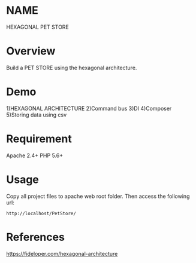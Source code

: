 NAME
===
HEXAGONAL PET STORE

# Overview
Build a PET STORE using the hexagonal architecture.

# Demo
1)HEXAGONAL ARCHITECTURE
2)Command bus
3)DI
4)Composer
5)Storing data using csv

# Requirement
Apache 2.4+
PHP 5.6+

# Usage
Copy all project files to apache web root folder.
Then access the following url:

```
http://localhost/PetStore/
```

# References
https://fideloper.com/hexagonal-architecture